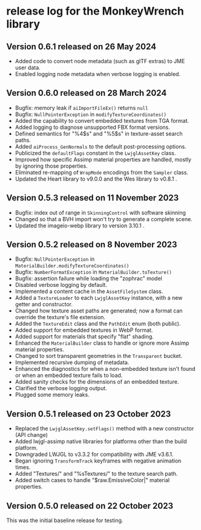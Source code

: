 # release log for the MonkeyWrench library

## Version 0.6.1 released on 26 May 2024

+ Added code to convert node metadata (such as glTF extras) to JME user data.
+ Enabled logging node metadata when verbose logging is enabled.

## Version 0.6.0 released on 28 March 2024

+ Bugfix:  memory leak if `aiImportFileEx()` returns `null`
+ Bugfix:  `NullPointerException` in `modifyTextureCoordinates()`
+ Added the capability to convert embedded textures from TGA format.
+ Added logging to diagnose unsupported FBX format versions.
+ Defined semantics for "%4$s" and "%5$s" in texture-asset search paths.
+ Added `aiProcess_GenNormals` to the default post-processing options.
+ Publicized the `defaultFlags` constant in the `LwjglAssetKey` class.
+ Improved how specific Assimp material properties are handled, mostly
  by ignoring those properties.
+ Eliminated re-mapping of `WrapMode` encodings from the `Sampler` class.
+ Updated the Heart library to v9.0.0 and the Wes library to v0.8.1 .

## Version 0.5.3 released on 11 November 2023

+ Bugfix:  index out of range in `SkinningControl` with software skinning
+ Changed so that a BVH import won't try to generate a complete scene.
+ Updated the imageio-webp library to version 3.10.1 .

## Version 0.5.2 released on 8 November 2023

+ Bugfix: `NullPointerException` in `MaterialBuilder.modifyTextureCoordinates()`
+ Bugfix: `NumberFormatException` in `MaterialBuilder.toTexture()`
+ Bugfix: assertion failure while loading the "zophrac" model
+ Disabled verbose logging by default.
+ Implemented a content cache in the `AssetFileSystem` class.
+ Added a `TextureLoader` to each `LwjglAssetKey` instance,
  with a new getter and constructor.
+ Changed how texture asset paths are generated; now a format can override
  the texture's file extension.
+ Added the `TextureEdit` class and the `PathEdit` enum (both public).
+ Added support for embedded textures in WebP format.
+ Added support for materials that specify "flat" shading.
+ Enhanced the `MaterialBuilder` class to handle or ignore
  more Assimp material properties.
+ Changed to sort transparent geometries in the `Transparent` bucket.
+ Implemented recursive dumping of metadata.
+ Enhanced the diagnostics for when a non-embedded texture isn't found
  or when an embedded texture fails to load.
+ Added sanity checks for the dimensions of an embedded texture.
+ Clarified the verbose logging output.
+ Plugged some memory leaks.

## Version 0.5.1 released on 23 October 2023

+ Replaced the `LwjglAssetKey.setFlags()` method with a new
  constructor (API change)
+ Added lwjgl-assimp native libraries for platforms
  other than the build platform.
+ Downgraded LWJGL to v3.3.2 for compatibility with JME v3.6.1.
+ Began ignoring `TransformTrack` keyframes with negative animation times.
+ Added "Textures/" and "%sTextures/" to the texture search path.
+ Added switch cases to handle "$raw.EmissiveColor|" material properties.

## Version 0.5.0 released on 22 October 2023

This was the initial baseline release for testing.
